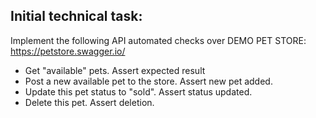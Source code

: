 ## Initial technical task:
Implement the following API automated checks over DEMO PET STORE: https://petstore.swagger.io/

- Get "available" pets. Assert expected result
- Post a new available pet to the store. Assert new pet added.
- Update this pet status to "sold". Assert status updated.
- Delete this pet. Assert deletion.
